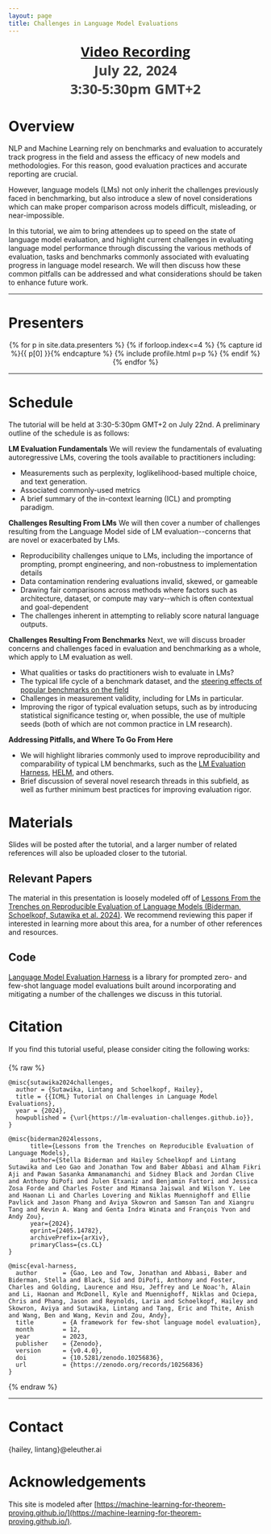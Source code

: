 ```yaml
---
layout: page
title: Challenges in Language Model Evaluations
---
```

<head>
  <link rel="icon" type="image/svg+xml" href="./img/ICML-logo.svg">
</head>
<div class="venue" style="font-size: 27px; display: block; font-family: 'Open Sans', 'Helvetica Neue', Helvetica, Arial, sans-serif; font-weight: 300; color: #404040; text-align: center;">
  <a target="_blank" href="https://icml.cc/virtual/2024/tutorial/35227"><strong>Video Recording</strong></a>
  <br>
  <strong>July 22, 2024<br>3:30-5:30pm GMT+2</strong>
</div>



<div class="sharethis-inline-share-buttons"></div>
<meta name="thumbnail" content="./img/ICML-logo.svg" />


# Overview

NLP and Machine Learning rely on benchmarks and evaluation to accurately track progress in the field and assess the efficacy of new models and methodologies. For this reason, good evaluation practices and accurate reporting are crucial. 

However, language models (LMs) not only inherit the challenges previously faced in benchmarking, but also introduce a slew of novel considerations which can make proper comparison across models difficult, misleading, or near-impossible. 

In this tutorial, we aim to bring attendees up to speed on the state of language model evaluation, and highlight current challenges in evaluating language model performance through discussing the various methods of evaluation, tasks and benchmarks commonly associated with evaluating progress in language model research. We will then discuss how these common pitfalls can be addressed and what considerations should be taken to enhance future work. 

<hr>

# Presenters
<!-- <div class="container" style="margin-top: 25px;margin-bottom: 25px;"> -->
<div class="custom", align="center">
<!-- <div align="center"> -->
  <!--  <div class="row"> -->
    {% for p in site.data.presenters %}
    {% if forloop.index<=4 %}
    {% capture id %}{{ p[0] }}{% endcapture %}
    {% include profile.html p=p %}
    {% endif %}
    {% endfor %}
<!--   </div> -->
<!--   <div class="row">
    {% for p in site.data.presenters %}
    {% capture id %}{{ p[0] }}{% endcapture %}
    {% if forloop.index>4 and forloop.index<=7%}
    {% include profile.html p=p %}
    {% endif %}
    {% endfor %}
  </div> -->
</div>
<hr>

<!-- # Panelists
<div class="container" style="margin-top: 20px;margin-bottom: 0px;">
  <div class="row">
    {% for p in site.data.panelists %}
    {% if forloop.index<=5 %}
    {% capture id %}{{ p[0] }}{% endcapture %}
    {% include profile.html p=p %}
    {% endif %}
    {% endfor %}
  </div>
  <div class="row">
    {% for p in site.data.panelists %}
    {% capture id %}{{ p[0] }}{% endcapture %}
    {% if forloop.index>5 and forloop.index<=10%}
    {% include profile.html p=p %}
    {% endif %}
    {% endfor %}
  </div>
  <div class="row">
    {% for p in site.data.panelists %}
    {% capture id %}{{ p[0] }}{% endcapture %}
    {% if forloop.index>10%}
    {% include profile.html p=p %}
    {% endif %}
    {% endfor %}
  </div>
</div>
<hr> -->

# Schedule

The tutorial will be held at 3:30-5:30pm GMT+2 on July 22nd. A preliminary outline of the schedule is as follows:

**LM Evaluation Fundamentals**
We will review the fundamentals of evaluating autoregressive LMs, covering the tools available to practitioners including: 
- Measurements such as perplexity, loglikelihood-based multiple choice, and text generation.
- Associated commonly-used metrics 
- A brief summary of the in-context learning (ICL) and prompting paradigm.

**Challenges Resulting From LMs**
We will then cover a number of challenges resulting from the Language Model side of LM evaluation--concerns that are novel or exacerbated by LMs.
- Reproducibility challenges unique to LMs, including the importance of prompting, prompt engineering, and non-robustness to implementation details
- Data contamination rendering evaluations invalid, skewed, or gameable
- Drawing fair comparisons across methods where factors such as architecture, dataset, or compute may vary--which is often contextual and goal-dependent
- The challenges inherent in attempting to reliably score natural language outputs. 

**Challenges Resulting From Benchmarks**
Next, we will discuss broader concerns and challenges faced in evaluation and benchmarking as a whole, which apply to LM evaluation as well.
- What qualities or tasks do practitioners wish to evaluate in LMs?
- The typical life cycle of a benchmark dataset, and the [steering effects of popular benchmarks on the field](https://arxiv.org/abs/2107.07002)
- Challenges in measurement validity, including for LMs in particular.
- Improving the rigor of typical evaluation setups, such as by introducing statistical significance testing or, when possible, the use of multiple seeds (both of which are not common practice in LM research).

**Addressing Pitfalls, and Where To Go From Here**
- We will highlight libraries commonly used to improve reproducibility and comparability of typical LM benchmarks, such as the [LM Evaluation Harness](https://github.com/EleutherAI/lm-evaluation-harness), [HELM](https://github.com/stanford-crfm/helm), and others.
- Brief discussion of several novel research threads in this subfield, as well as further minimum best practices for improving evaluation rigor.

# Materials

Slides will be posted after the tutorial, and a larger number of related references will also be uploaded closer to the tutorial.

## Relevant Papers

The material in this presentation is loosely modeled off of [Lessons From the Trenches on Reproducible Evaluation of Language Models (Biderman, Schoelkopf, Sutawika et al. 2024)](https://arxiv.org/abs/2405.14782). We recommend reviewing this paper if interested in learning more about this area, for a number of other references and resources.

## Code

[Language Model Evaluation Harness](https://github.com/EleutherAI/lm-evaluation-harness) is a library for prompted zero- and few-shot language model evaluations built around incorporating and mitigating a number of the challenges we discuss in this tutorial.


# Citation

<p>If you find this tutorial useful, please consider citing the following works:</p>
<div class="container" style="margin-top: 20px;margin-bottom: 0px;">
{% raw %}
<pre><code>@misc{sutawika2024challenges,
  author = {Sutawika, Lintang and Schoelkopf, Hailey},
  title = {{ICML} Tutorial on Challenges in Language Model Evaluations},
  year = {2024},
  howpublished = {\url{https://lm-evaluation-challenges.github.io}},
}</code></pre>

<pre><code>@misc{biderman2024lessons,
      title={Lessons from the Trenches on Reproducible Evaluation of Language Models}, 
      author={Stella Biderman and Hailey Schoelkopf and Lintang Sutawika and Leo Gao and Jonathan Tow and Baber Abbasi and Alham Fikri Aji and Pawan Sasanka Ammanamanchi and Sidney Black and Jordan Clive and Anthony DiPofi and Julen Etxaniz and Benjamin Fattori and Jessica Zosa Forde and Charles Foster and Mimansa Jaiswal and Wilson Y. Lee and Haonan Li and Charles Lovering and Niklas Muennighoff and Ellie Pavlick and Jason Phang and Aviya Skowron and Samson Tan and Xiangru Tang and Kevin A. Wang and Genta Indra Winata and François Yvon and Andy Zou},
      year={2024},
      eprint={2405.14782},
      archivePrefix={arXiv},
      primaryClass={cs.CL}
}</code></pre>

<pre><code>@misc{eval-harness,
  author       = {Gao, Leo and Tow, Jonathan and Abbasi, Baber and Biderman, Stella and Black, Sid and DiPofi, Anthony and Foster, Charles and Golding, Laurence and Hsu, Jeffrey and Le Noac'h, Alain and Li, Haonan and McDonell, Kyle and Muennighoff, Niklas and Ociepa, Chris and Phang, Jason and Reynolds, Laria and Schoelkopf, Hailey and Skowron, Aviya and Sutawika, Lintang and Tang, Eric and Thite, Anish and Wang, Ben and Wang, Kevin and Zou, Andy},
  title        = {A framework for few-shot language model evaluation},
  month        = 12,
  year         = 2023,
  publisher    = {Zenodo},
  version      = {v0.4.0},
  doi          = {10.5281/zenodo.10256836},
  url          = {https://zenodo.org/records/10256836}
}</code></pre>
{% endraw %}
</div>
<hr>

# Contact

{hailey, lintang}@eleuther.ai

# Acknowledgements

This site is modeled after [https://machine-learning-for-theorem-proving.github.io/](https://machine-learning-for-theorem-proving.github.io/).
